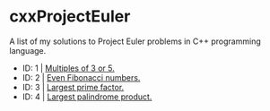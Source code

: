 # cxxProjectEuler
A list of my solutions to Project Euler problems in C++ programming language.

* ID: 1 | [Multiples of 3 or 5.](https://gist.github.com/innerviewer/41520d4c641ffd24e7f00b88d8d9c342)
* ID: 2 | [Even Fibonacci numbers.](https://gist.github.com/innerviewer/bbcbe9c74489bbc9e2f57fa983dc607e)
* ID: 3 | [Largest prime factor.](https://gist.github.com/innerviewer/b44ace673aeceb5c346f9b1469b75d88)
* ID: 4 | [Largest palindrome product.](https://gist.github.com/innerviewer/7016819fac728cf7a4896bbb2100afe4)
